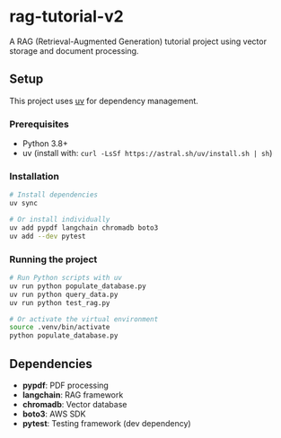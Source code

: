 # rag-tutorial-v2

A RAG (Retrieval-Augmented Generation) tutorial project using vector storage and document processing.

## Setup

This project uses [uv](https://github.com/astral-sh/uv) for dependency management.

### Prerequisites

- Python 3.8+
- uv (install with: `curl -LsSf https://astral.sh/uv/install.sh | sh`)

### Installation

```bash
# Install dependencies
uv sync

# Or install individually
uv add pypdf langchain chromadb boto3
uv add --dev pytest
```

### Running the project

```bash
# Run Python scripts with uv
uv run python populate_database.py
uv run python query_data.py
uv run python test_rag.py

# Or activate the virtual environment
source .venv/bin/activate
python populate_database.py
```

## Dependencies

- **pypdf**: PDF processing
- **langchain**: RAG framework
- **chromadb**: Vector database
- **boto3**: AWS SDK
- **pytest**: Testing framework (dev dependency)
